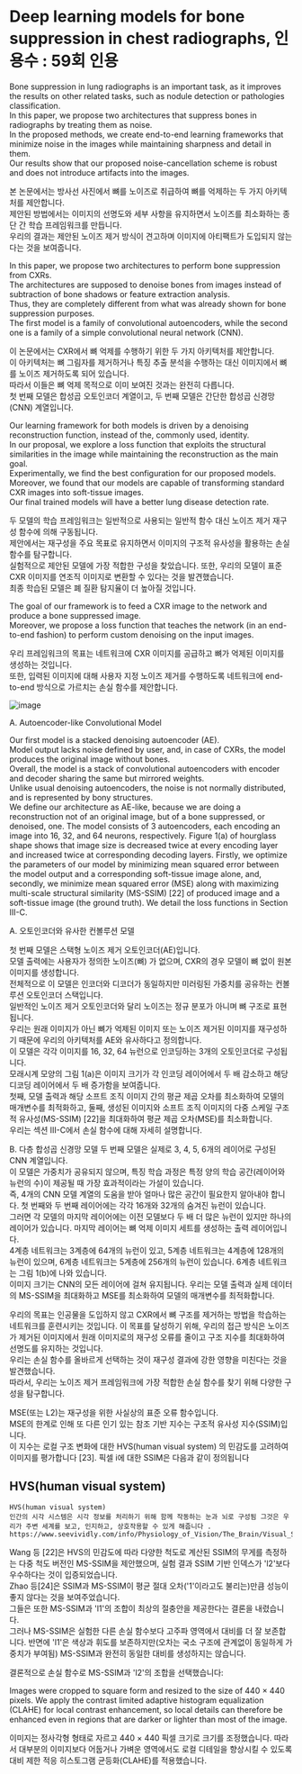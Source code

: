 # Deep learning models for bone suppression in chest radiographs, 인용수 :  59회 인용
Bone suppression in lung radiographs is an important task, as it improves the results on other related tasks, such as nodule detection or pathologies classification.  
In this paper, we propose two architectures that suppress bones in radiographs by treating them as noise.  
In the proposed methods, we create end-to-end learning frameworks that minimize noise in the images while maintaining sharpness and detail in them.  
Our results show that our proposed noise-cancellation scheme is robust and does not introduce artifacts into the images.

본 논문에서는 방사선 사진에서 뼈를 노이즈로 취급하여 뼈를 억제하는 두 가지 아키텍처를 제안합니다.  
제안된 방법에서는 이미지의 선명도와 세부 사항을 유지하면서 노이즈를 최소화하는 종단 간 학습 프레임워크를 만듭니다.  
우리의 결과는 제안된 노이즈 제거 방식이 견고하며 이미지에 아티팩트가 도입되지 않는다는 것을 보여줍니다.

In this paper, we propose two architectures to perform bone suppression from CXRs.  
The architectures are supposed to denoise bones from images instead of subtraction of bone shadows or feature extraction analysis.  
Thus, they are completely different from what was already shown for bone suppression purposes.  
The first model is a family of convolutional autoencoders, while the second one is a family of a simple convolutional neural network (CNN).

이 논문에서는 CXR에서 뼈 억제를 수행하기 위한 두 가지 아키텍처를 제안합니다.  
이 아키텍처는 뼈 그림자를 제거하거나 특징 추출 분석을 수행하는 대신 이미지에서 뼈를 노이즈 제거하도록 되어 있습니다.  
따라서 이들은 뼈 억제 목적으로 이미 보여진 것과는 완전히 다릅니다.  
첫 번째 모델은 합성곱 오토인코더 계열이고, 두 번째 모델은 간단한 합성곱 신경망(CNN) 계열입니다.

Our learning framework for both models is driven by a denoising reconstruction function, instead of the, commonly used, identity.  
In our proposal, we explore a loss function that exploits the structural similarities in the image while maintaining the reconstruction as the main goal.  
Experimentally, we find the best configuration for our proposed models.  
Moreover, we found that our models are capable of transforming standard CXR images into soft-tissue images.  
Our final trained models will have a better lung disease detection rate.

두 모델의 학습 프레임워크는 일반적으로 사용되는 일반적 함수 대신 노이즈 제거 재구성 함수에 의해 구동됩니다.  
제안에서는 재구성을 주요 목표로 유지하면서 이미지의 구조적 유사성을 활용하는 손실 함수를 탐구합니다.  
실험적으로 제안된 모델에 가장 적합한 구성을 찾았습니다. 또한, 우리의 모델이 표준 CXR 이미지를 연조직 이미지로 변환할 수 있다는 것을 발견했습니다.  
최종 학습된 모델은 폐 질환 탐지율이 더 높아질 것입니다.

The goal of our framework is to feed a CXR image to the network and produce a bone suppressed image.  
Moreover, we propose a loss function that teaches the network (in an end-to-end fashion) to perform custom denoising on the input images.

우리 프레임워크의 목표는 네트워크에 CXR 이미지를 공급하고 뼈가 억제된 이미지를 생성하는 것입니다.  
또한, 입력된 이미지에 대해 사용자 지정 노이즈 제거를 수행하도록 네트워크에 end-to-end 방식으로 가르치는 손실 함수를 제안합니다.  

![image](https://github.com/user-attachments/assets/9e2d59a4-868d-44fe-9c7d-14aa2fb2a5c3)

A. Autoencoder-like Convolutional Model 

Our first model is a stacked denoising autoencoder (AE).  
Model output lacks noise defined by user, and, in case of CXRs, the model produces the original image without bones.  
Overall, the model is a stack of convolutional autoencoders with encoder and decoder sharing the same but mirrored weights.  
Unlike usual denoising autoencoders, the noise is not normally distributed, and is represented by bony structures.  
We define our architecture as AE-like, because we are doing a reconstruction not of an original image, but of a bone suppressed, or denoised, one. The model consists of 3 autoencoders, each encoding an image into 16, 32, and 64 neurons, respectively. Figure 1(a) of hourglass shape shows that image size is decreased twice at every encoding layer and increased twice at corresponding decoding layers. Firstly, we optimize the parameters of our model by minimizing mean squared error between the model output and a corresponding soft-tissue image alone, and, secondly, we minimize mean squared error (MSE) along with maximizing multi-scale structural similarity (MS-SSIM) [22] of produced image and a soft-tissue image (the ground truth). We detail the loss functions in Section III-C.

A. 오토인코더와 유사한 컨볼루션 모델 

첫 번째 모델은 스택형 노이즈 제거 오토인코더(AE)입니다.  
모델 출력에는 사용자가 정의한 노이즈(뼈) 가 없으며, CXR의 경우 모델이 뼈 없이 원본 이미지를 생성합니다.  
전체적으로 이 모델은 인코더와 디코더가 동일하지만 미러링된 가중치를 공유하는 컨볼루션 오토인코더 스택입니다.  
일반적인 노이즈 제거 오토인코더와 달리 노이즈는 정규 분포가 아니며 뼈 구조로 표현됩니다.  
우리는 원래 이미지가 아닌 뼈가 억제된 이미지 또는 노이즈 제거된 이미지를 재구성하기 때문에 우리의 아키텍처를 AE와 유사하다고 정의합니다.  
이 모델은 각각 이미지를 16, 32, 64 뉴런으로 인코딩하는 3개의 오토인코더로 구성됩니다.  
모래시계 모양의 그림 1(a)은 이미지 크기가 각 인코딩 레이어에서 두 배 감소하고 해당 디코딩 레이어에서 두 배 증가함을 보여줍니다.  
첫째, 모델 출력과 해당 소프트 조직 이미지 간의 평균 제곱 오차를 최소화하여 모델의 매개변수를 최적화하고, 둘째, 생성된 이미지와 소프트 조직 이미지의 다중 스케일 구조적 유사성(MS-SSIM) [22]을 최대화하여 평균 제곱 오차(MSE)를 최소화합니다.  
우리는 섹션 III-C에서 손실 함수에 대해 자세히 설명합니다.

B. 다층 합성곱 신경망 모델 
두 번째 모델은 실제로 3, 4, 5, 6개의 레이어로 구성된 CNN 계열입니다.  
이 모델은 가중치가 공유되지 않으며, 특징 학습 과정은 특정 양의 학습 공간(레이어와 뉴런의 수)이 제공될 때 가장 효과적이라는 가설이 있습니다.  
즉, 4개의 CNN 모델 계열의 도움을 받아 얼마나 많은 공간이 필요한지 알아내야 합니다. 첫 번째와 두 번째 레이어에는 각각 16개와 32개의 숨겨진 뉴런이 있습니다.  
그러면 각 모델의 마지막 레이어에는 이전 모델보다 두 배 더 많은 뉴런이 있지만 하나의 레이어가 있습니다. 마지막 레이어는 뼈 억제 이미지 세트를 생성하는 출력 레이어입니다.  
4계층 네트워크는 3계층에 64개의 뉴런이 있고, 5계층 네트워크는 4계층에 128개의 뉴런이 있으며, 6계층 네트워크는 5계층에 256개의 뉴런이 있습니다. 6계층 네트워크는 그림 1(b)에 나와 있습니다.  
이미지 크기는 CNN의 모든 레이어에 걸쳐 유지됩니다. 우리는 모델 출력과 실제 데이터의 MS-SSIM을 최대화하고 MSE를 최소화하여 모델의 매개변수를 최적화합니다.

우리의 목표는 인공물을 도입하지 않고 CXR에서 뼈 구조를 제거하는 방법을 학습하는 네트워크를 훈련시키는 것입니다. 
이 목표를 달성하기 위해, 우리의 접근 방식은 노이즈가 제거된 이미지에서 원래 이미지로의 재구성 오류를 줄이고 구조 지수를 최대화하여 선명도를 유지하는 것입니다.  
우리는 손실 함수를 올바르게 선택하는 것이 재구성 결과에 강한 영향을 미친다는 것을 발견했습니다.  
따라서, 우리는 노이즈 제거 프레임워크에 가장 적합한 손실 함수를 찾기 위해 다양한 구성을 탐구합니다.  

MSE(또는 L2)는 재구성을 위한 사실상의 표준 오류 함수입니다.  
MSE의 한계로 인해 또 다른 인기 있는 참조 기반 지수는 구조적 유사성 지수(SSIM)입니다.  
이 지수는 로컬 구조 변화에 대한 HVS(human visual system) 의 민감도를 고려하여 이미지를 평가합니다 [23]. 픽셀 i에 대한 SSIM은 다음과 같이 정의됩니다

## HVS(human visual system)
```
HVS(human visual system)
인간의 시각 시스템은 시각 정보를 처리하기 위해 함께 작동하는 눈과 뇌로 구성됨 그것은 우리가 주변 세계를 보고, 인지하고, 상호작용할 수 있게 해줍니다 . 
https://www.seevividly.com/info/Physiology_of_Vision/The_Brain/Visual_System
```

Wang 등 [22]은 HVS의 민감도에 따라 다양한 척도로 계산된 SSIM의 무게를 측정하는 다중 척도 버전인 MS-SSIM을 제안했으며, 실험 결과 SSIM 기반 인덱스가 'l2'보다 우수하다는 것이 입증되었습니다.  
Zhao 등[24]은 SSIM과 MS-SSIM이 평균 절대 오차('1'이라고도 불리는)만큼 성능이 좋지 않다는 것을 보여주었습니다.  
그들은 또한 MS-SSIM과 'l1'의 조합이 최상의 절충안을 제공한다는 결론을 내렸습니다.  
그러나 MS-SSIM은 실험한 다른 손실 함수보다 고주파 영역에서 대비를 더 잘 보존합니다. 반면에 'l1'은 색상과 휘도를 보존하지만(오차는 국소 구조에 관계없이 동일하게 가중치가 부여됨) MS-SSIM과 완전히 동일한 대비를 생성하지는 않습니다.  

결론적으로 손실 함수로 MS-SSIM과 'l2'의 조합을 선택했습니다:

Images were cropped to square form and resized to the size of 440 × 440 pixels. We apply the contrast limited adaptive histogram equalization (CLAHE) for local contrast enhancement, so local details can therefore be enhanced even in regions that are darker or lighter than most of the image.   

이미지는 정사각형 형태로 자르고 440 × 440 픽셀 크기로 크기를 조정했습니다. 따라서 대부분의 이미지보다 어둡거나 가벼운 영역에서도 로컬 디테일을 향상시킬 수 있도록 대비 제한 적응 히스토그램 균등화(CLAHE)를 적용했습니다. 


